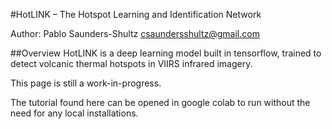 #HotLINK – The Hotspot Learning and Identification Network

Author: Pablo Saunders-Shultz <csaundersshultz@gmail.com>


##Overview
HotLINK is a deep learning model built in tensorflow, 
trained to detect volcanic thermal hotspots in VIIRS infrared imagery.

This page is still a work-in-progress.

The tutorial found here can be opened in google colab to run without the need for any local installations.
